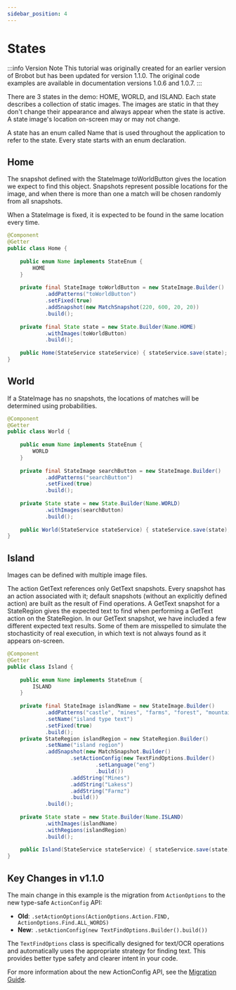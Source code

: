 ```yaml
---
sidebar_position: 4
---
```


# States

:::info Version Note
This tutorial was originally created for an earlier version of Brobot but has been updated for version 1.1.0. The original code examples are available in documentation versions 1.0.6 and 1.0.7.
:::

There are 3 states in the demo: HOME, WORLD, and ISLAND. Each state describes a collection
of static images. The images are static in that they don't change their appearance
and always appear when the state is active. A state image's location on-screen may or may not change.

A state has an enum called Name that is used throughout the application to refer to the state. Every state
starts with an enum declaration.

## Home

The snapshot defined with the StateImage toWorldButton gives the location we 
expect to find this object. Snapshots represent possible locations for the image, and 
when there is more than one a match will be chosen randomly from all snapshots.   

When a StateImage is fixed, it is expected to be found in the same location every time.  

```java
@Component
@Getter
public class Home {
    
    public enum Name implements StateEnum {
        HOME
    }
    
    private final StateImage toWorldButton = new StateImage.Builder()
            .addPatterns("toWorldButton")
            .setFixed(true)
            .addSnapshot(new MatchSnapshot(220, 600, 20, 20))
            .build();
    
    private final State state = new State.Builder(Name.HOME)
            .withImages(toWorldButton)
            .build();
    
    public Home(StateService stateService) { stateService.save(state); }
}
```

## World

If a StateImage has no snapshots, the locations of matches will be
determined using probabilities. 

```java
@Component
@Getter
public class World {
    
    public enum Name implements StateEnum {
        WORLD
    }
    
    private final StateImage searchButton = new StateImage.Builder()
            .addPatterns("searchButton")
            .setFixed(true)
            .build();
    
    private State state = new State.Builder(Name.WORLD)
            .withImages(searchButton)
            .build();
    
    public World(StateService stateService) { stateService.save(state); }
}
```

## Island

Images can be defined with multiple image files.  

The action GetText references only GetText snapshots. Every snapshot
has an action associated with it; default snapshots (without an explicitly defined
action) are built as the result of Find operations. A GetText snapshot for a StateRegion
gives the expected text to find when performing a GetText action on the StateRegion. 
In our GetText snapshot, we have included a few different expected text results. Some of
them are misspelled to simulate the stochasticity of real execution, in which text is 
not always found as it appears on-screen.  

```java
@Component
@Getter
public class Island {
    
    public enum Name implements StateEnum {
        ISLAND
    }
    
    private final StateImage islandName = new StateImage.Builder()
            .addPatterns("castle", "mines", "farms", "forest", "mountains", "lakes")
            .setName("island type text")
            .setFixed(true)
            .build();
    private StateRegion islandRegion = new StateRegion.Builder()
            .setName("island region")
            .addSnapshot(new MatchSnapshot.Builder()
                    .setActionConfig(new TextFindOptions.Builder()
                            .setLanguage("eng")
                            .build())
                    .addString("Mines")
                    .addString("Lakess")
                    .addString("Farmz")
                    .build())
            .build();
    
    private State state = new State.Builder(Name.ISLAND)
            .withImages(islandName)
            .withRegions(islandRegion)
            .build();
    
    public Island(StateService stateService) { stateService.save(state); }
}
```

## Key Changes in v1.1.0

The main change in this example is the migration from `ActionOptions` to the new type-safe `ActionConfig` API:

- **Old**: `.setActionOptions(ActionOptions.Action.FIND, ActionOptions.Find.ALL_WORDS)`
- **New**: `.setActionConfig(new TextFindOptions.Builder().build())`

The `TextFindOptions` class is specifically designed for text/OCR operations and automatically uses the appropriate strategy for finding text. This provides better type safety and clearer intent in your code.

For more information about the new ActionConfig API, see the [Migration Guide](/docs/core-library/guides/migration-guide).